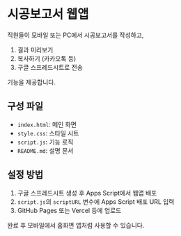 
# 시공보고서 웹앱

직원들이 모바일 또는 PC에서 시공보고서를 작성하고,
1. 결과 미리보기
2. 복사하기 (카카오톡 등)
3. 구글 스프레드시트로 전송

기능을 제공합니다.

## 구성 파일

- `index.html`: 메인 화면
- `style.css`: 스타일 시트
- `script.js`: 기능 로직
- `README.md`: 설명 문서

## 설정 방법

1. 구글 스프레드시트 생성 후 Apps Script에서 웹앱 배포
2. `script.js`의 `scriptURL` 변수에 Apps Script 배포 URL 입력
3. GitHub Pages 또는 Vercel 등에 업로드

완료 후 모바일에서 홈화면 앱처럼 사용할 수 있습니다.
